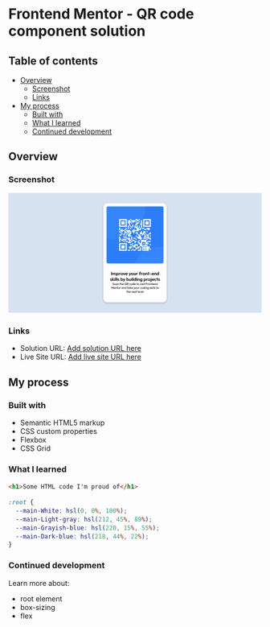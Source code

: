 # Frontend Mentor - QR code component solution

## Table of contents

- [Overview](#overview)
  - [Screenshot](#screenshot)
  - [Links](#links)
- [My process](#my-process)
  - [Built with](#built-with)
  - [What I learned](#what-i-learned)
  - [Continued development](#continued-development)

## Overview

### Screenshot

![](../assets/images/Screenshot.png)

### Links

- Solution URL: [Add solution URL here](https://your-solution-url.com)
- Live Site URL: [Add live site URL here](https://your-live-site-url.com)

## My process

### Built with

- Semantic HTML5 markup
- CSS custom properties
- Flexbox
- CSS Grid

### What I learned

```html
<h1>Some HTML code I'm proud of</h1>
```

```css
:root {
  --main-White: hsl(0, 0%, 100%);
  --main-Light-gray: hsl(212, 45%, 89%);
  --main-Grayish-blue: hsl(220, 15%, 55%);
  --main-Dark-blue: hsl(218, 44%, 22%);
}
```

### Continued development

Learn more about:

- root element
- box-sizing
- flex
